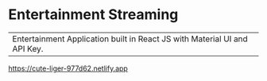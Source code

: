 # Entertainment Streaming
<table>
<tr>
<td>
  Entertainment Application built in React JS with Material UI and API Key.
</td>
</tr>
</table>

https://cute-liger-977d62.netlify.app

